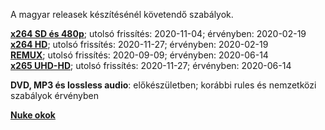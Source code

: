 A magyar releasek készítésénél követendő szabályok.

[**x264 SD és 480p**](https://github.com/encoding-hun/rules-and-standards/blob/master/series-and-movies-x264-sd-and-480p.md); utolsó frissítés: 2020-11-04; érvényben: 2020-02-19<br />
[**x264 HD**](https://github.com/encoding-hun/rules-and-standards/blob/master/series-and-movies-x264-hd.md); utolsó frissítés: 2020-11-27; érvényben: 2020-02-19<br />
[**REMUX**](https://github.com/encoding-hun/rules-and-standards/blob/master/series-and-movies-remux.md); utolsó frissítés: 2020-09-09; érvényben: 2020-06-14<br />
[**x265 UHD-HD**](https://github.com/encoding-hun/rules-and-standards/blob/master/series-and-movies-x265-hd-uhd.md); utolsó frissítés: 2020-11-27; érvényben: 2020-06-14<br />


**DVD, MP3 és lossless audio**: előkészületben; korábbi rules és nemzetközi szabályok érvényben


[**Nuke okok**](https://github.com/encoding-hun/rules-and-standards/blob/master/nuke_reasons_movies.md)
